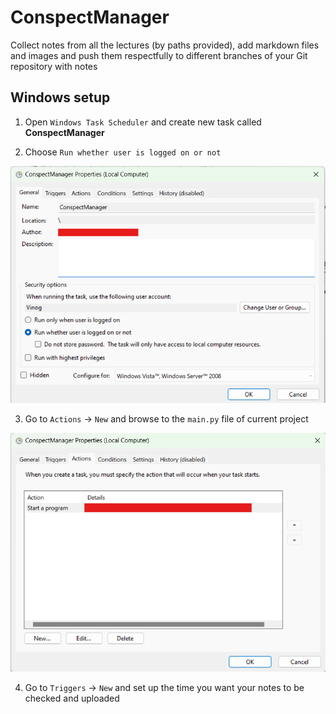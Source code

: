 # ConspectManager

Collect notes from all the lectures (by paths provided), add markdown files and images and push them respectfully to different branches of your Git repository with notes

## Windows setup

1. Open `Windows Task Scheduler` and create new task called **ConspectManager**

2. Choose `Run whether user is logged on or not`

![alt text](docs/general.png)

3. Go to `Actions` -> `New` and browse to the `main.py` file of current project

![alt text](docs/actions.png)

4. Go to `Triggers` -> `New` and set up the time you want your notes to be checked and uploaded
 